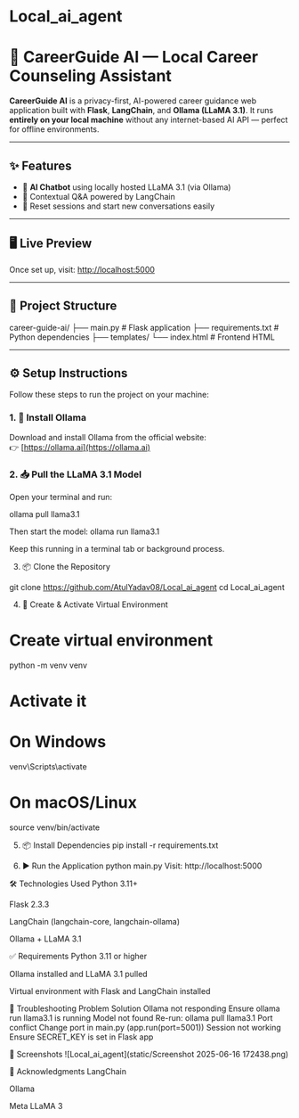 # Local_ai_agent

# 🧠 CareerGuide AI — Local Career Counseling Assistant

**CareerGuide AI** is a privacy-first, AI-powered career guidance web application built with **Flask**, **LangChain**, and **Ollama (LLaMA 3.1)**. It runs **entirely on your local machine** without any internet-based AI API — perfect for offline environments.

---

## ✨ Features

- 💬 **AI Chatbot** using locally hosted LLaMA 3.1 (via Ollama)
- 🧠 Contextual Q&A powered by LangChain
- 🔄 Reset sessions and start new conversations easily

---

## 🖥️ Live Preview

Once set up, visit: [http://localhost:5000](http://localhost:5000)

---

## 📁 Project Structure

career-guide-ai/
├── main.py # Flask application
├── requirements.txt # Python dependencies
├── templates/
  └── index.html # Frontend HTML


---

## ⚙️ Setup Instructions

Follow these steps to run the project on your machine:

### 1. 🧩 Install Ollama

Download and install Ollama from the official website:  
👉 [https://ollama.ai](https://ollama.ai)

### 2. 📥 Pull the LLaMA 3.1 Model

Open your terminal and run:


ollama pull llama3.1

Then start the model:
ollama run llama3.1

Keep this running in a terminal tab or background process.

3. 📦 Clone the Repository

git clone https://github.com/AtulYadav08/Local_ai_agent
cd Local_ai_agent

4. 🧪 Create & Activate Virtual Environment
# Create virtual environment
python -m venv venv

# Activate it
# On Windows
venv\Scripts\activate

# On macOS/Linux
source venv/bin/activate

5. 📦 Install Dependencies
pip install -r requirements.txt

6. ▶️ Run the Application
python main.py
Visit: http://localhost:5000

🛠 Technologies Used
Python 3.11+

Flask 2.3.3

LangChain (langchain-core, langchain-ollama)

Ollama + LLaMA 3.1

✅ Requirements
Python 3.11 or higher

Ollama installed and LLaMA 3.1 pulled

Virtual environment with Flask and LangChain installed

🧰 Troubleshooting
Problem	Solution
Ollama not responding	Ensure ollama run llama3.1 is running
Model not found	Re-run: ollama pull llama3.1
Port conflict	Change port in main.py (app.run(port=5001))
Session not working	Ensure SECRET_KEY is set in Flask app

📸 Screenshots
![Local_ai_agent](static/Screenshot 2025-06-16 172438.png)



🙏 Acknowledgments
LangChain

Ollama

Meta LLaMA 3

